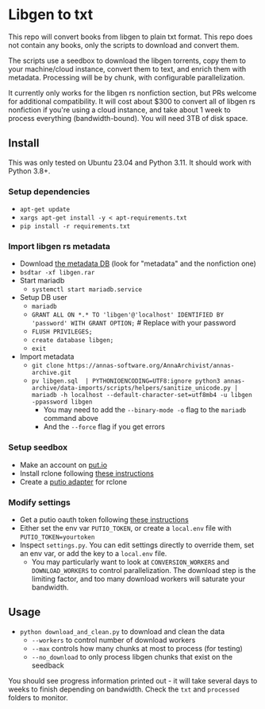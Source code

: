 # Libgen to txt

This repo will convert books from libgen to plain txt format.  This repo does not contain any books, only the scripts to download and convert them.

The scripts use a seedbox to download the libgen torrents, copy them to your machine/cloud instance, convert them to text, and enrich them with metadata.  Processing will be by chunk, with configurable parallelization.

It currently only works for the libgen rs nonfiction section, but PRs welcome for additional compatibility.  It will cost about $300 to convert all of libgen rs nonfiction if you're using a cloud instance, and take about 1 week to process everything (bandwidth-bound).  You will need 3TB of disk space.

## Install

This was only tested on Ubuntu 23.04 and Python 3.11.  It should work with Python 3.8+.

### Setup dependencies

- `apt-get update`
- `xargs apt-get install -y < apt-requirements.txt`
- `pip install -r requirements.txt`

### Import libgen rs metadata

- Download [the metadata DB](https://annas-archive.org/datasets/libgen_rs) (look for "metadata" and the nonfiction one)
- `bsdtar -xf libgen.rar`
- Start mariadb
  - `systemctl start mariadb.service`
- Setup DB user
  - `mariadb`
  - `GRANT ALL ON *.* TO 'libgen'@'localhost' IDENTIFIED BY 'password' WITH GRANT OPTION;` # Replace with your password
  - `FLUSH PRIVILEGES;`
  - `create database libgen;`
  - `exit`
- Import metadata
  - `git clone https://annas-software.org/AnnaArchivist/annas-archive.git`
  - `pv libgen.sql  | PYTHONIOENCODING=UTF8:ignore python3 annas-archive/data-imports/scripts/helpers/sanitize_unicode.py | mariadb -h localhost --default-character-set=utf8mb4 -u libgen -ppassword libgen`
    - You may need to add the `--binary-mode -o` flag to the `mariadb` command above
    - And the `--force` flag if you get errors

### Setup seedbox

- Make an account on [put.io](https://put.io)
- Install rclone following [these instructions](https://rclone.org/install/)
- Create a [putio adapter](https://rclone.org/putio/) for rclone

### Modify settings

- Get a putio oauth token following [these instructions](https://help.put.io/en/articles/5972538-how-to-get-an-oauth-token-from-put-io)
- Either set the env var `PUTIO_TOKEN`, or create a `local.env` file with `PUTIO_TOKEN=yourtoken`
- Inspect `settings.py`.  You can edit settings directly to override them, set an env var, or add the key to a `local.env` file.
  - You may particularly want to look at `CONVERSION_WORKERS` and `DOWNLOAD_WORKERS` to control parallelization.  The download step is the limiting factor, and too many download workers will saturate your bandwidth.

## Usage

- `python download_and_clean.py` to download and clean the data
  - `--workers` to control number of download workers
  - `--max` controls how many chunks at most to process (for testing)
  - `--no_download` to only process libgen chunks that exist on the seedback

You should see progress information printed out - it will take several days to weeks to finish depending on bandwidth.  Check the `txt` and `processed` folders to monitor.